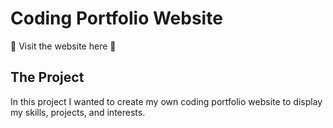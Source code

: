 # Coding Portfolio Website
🌼 Visit the website here 🌼


## The Project
In this project I wanted to create my own coding portfolio website to display my skills, projects, and interests. 

